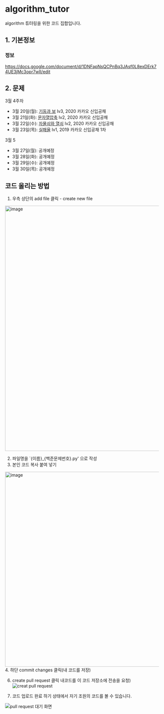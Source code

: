 # algorithm_tutor
algorithm 튜텨링을 위한 코드 집합입니다.

## 1. 기본정보

### 정보

https://docs.google.com/document/d/1DNFapNsQCPnBq3JAsf0L8exDErk74UE3jMc3opr7wII/edit

## 2. 문제

3월 4주차
- 3월 20일(월): [기둥과 보](https://school.programmers.co.kr/learn/courses/30/lessons/60061) lv3, 2020 카카오 신입공채
- 3월 21일(화): [문자열압축](https://school.programmers.co.kr/learn/courses/30/lessons/60057) lv2, 2020 카카오 신입공채
- 3월 22일(수): [자물쇠와 열쇠](https://school.programmers.co.kr/learn/courses/30/lessons/60059) lv2, 2020 카카오 신입공채
- 3월 23일(목): [실패율](https://school.programmers.co.kr/learn/courses/30/lessons/42889) lv1, 2019 카카오 신입공채 1차

3월 5
- 3월 27일(월): 공개예정
- 3월 28일(화): 공개예정
- 3월 29일(수): 공개예정
- 3월 30일(목): 공개예정

## 코드 올리는 방법

1. 우측 상단의 add file 클릭 - create new file

<img width="800" alt="image" src="https://user-images.githubusercontent.com/39439424/225250450-877c3ca9-5102-4824-974e-872cf69c12fb.png">

2. 파일명을 `{이름}_{백준문제번호}.py' 으로 작성
3. 본인 코드 복사 붙여 넣기

<img width="636" alt="image" src="https://user-images.githubusercontent.com/39439424/225250861-410c5aca-6f09-4300-a97d-351b882c9125.png">
4. 하단 commit changes 클릭(내 코드를 저장)

6. create pull request 클릭  내코드를 이 코드 저장소에 전송을 요청)
![creat pull request](https://user-images.githubusercontent.com/39439424/225564440-77c7f075-c88b-4183-83ab-c3d1a54d1dc6.png)

6. 코드 업로드 완료
하기 상태에서 자기 조원의 코드를 볼 수 있습니다.

![pull request 대기 화면](https://user-images.githubusercontent.com/39439424/225564515-70afc464-ef5d-4cd7-8fb2-7e1fbfca7fcc.png)



